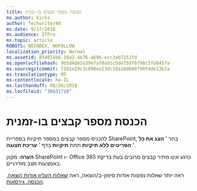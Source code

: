 ```yaml
---
title: הכנסת מספר קבצים בו-זמנית
ms.author: kirks
author: Techwriter40
ms.date: 9/17/2018
ms.audience: ITPro
ms.topic: article
ROBOTS: NOINDEX, NOFOLLOW
localization_priority: Normal
ms.assetid: 854014b6-39a2-4b76-a696-ecc3ab7251fd
ms.openlocfilehash: 9b5d4de2a39e7af0a91c5de758f6f98c5fd8457a
ms.sourcegitcommit: 7101e29c3c890ee23dc10a10d608f90f4de13b3a
ms.translationtype: MT
ms.contentlocale: he-IL
ms.lasthandoff: 08/26/2019
ms.locfileid: "36631716"
---
```

# <a name="check-in-several-files-at-once"></a>הכנסת מספר קבצים בו-זמנית

להכניס מספר קבצים במספר תיקיות בספריית SharePoint, בחר ' **הצג את כל הפריטים ללא תיקיות** תחת **תיקיות** בדף ' **עריכת תצוגה** '. 
  
 **הערה**: מקוון SharePoint ו- Office 365 כרגע אינו מתיר קבצים מרובים בעת בדיקת באמצעות מצב מודרניים. 
  
ראה יותר שאלות נפוצות אודות סימון-ב/הוצאה, ראה [שאלות העליון אודות הוצאה, הכנסה, גירסאות](https://go.microsoft.com/fwlink/?linkid=2018786).
  

